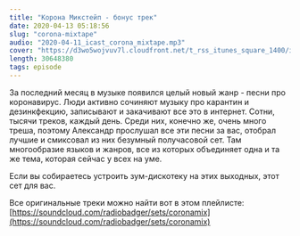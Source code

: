 ```yaml
---
title: "Корона Микстейп - бонус трек"
date: 2020-04-13 05:18:56
slug: "corona-mixtape"
audio: "2020-04-11_icast_corona_mixtape.mp3"
cover: "https://d3wo5wojvuv7l.cloudfront.net/t_rss_itunes_square_1400/images.spreaker.com/original/48ea8d69e73db57f405ecb93c5ba5265.jpg"
length: 30648380
tags: episode
---
```

За последний месяц в музыке появился целый новый жанр - песни про коронавирус. Люди активно сочиняют музыку про карантин и дезинкфекцию, записывают и закачивают все это в интернет. Сотни, тысячи треков, каждый день. Среди них, конечно же, очень много треша, поэтому Александр прослушал все эти песни за вас, отобрал лучшие и смиксовал из них безумный получасовой сет. Там многообразие языков и жанров, все из которых объединяет одна и та же тема, которая сейчас у всех на уме.  
  
Если вы собираетесь устроить зум-дискотеку на этих выходных, этот сет для вас.  
  
Все оригинальные треки можно найти вот в этом плейлисте: [https://soundcloud.com/radiobadger/sets/coronamix](https://soundcloud.com/radiobadger/sets/coronamix)
